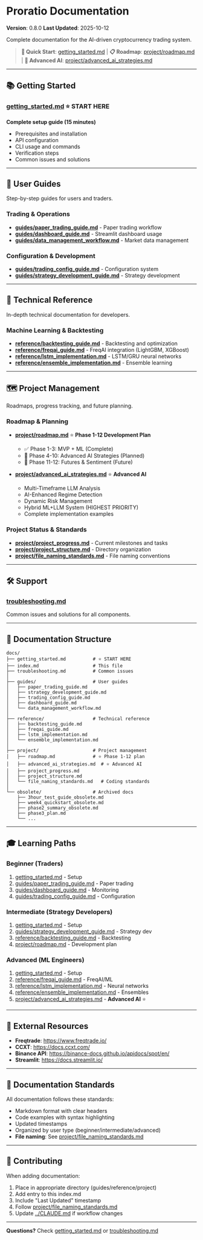 # Proratio Documentation

**Version**: 0.8.0
**Last Updated**: 2025-10-12

Complete documentation for the AI-driven cryptocurrency trading system.

> **🚀 Quick Start**: [getting_started.md](getting_started.md) | **📋 Roadmap**: [project/roadmap.md](project/roadmap.md) | **🤖 Advanced AI**: [project/advanced_ai_strategies.md](project/advanced_ai_strategies.md)

---

## 📚 Getting Started

### [getting_started.md](getting_started.md) ⭐ **START HERE**
**Complete setup guide (15 minutes)**
- Prerequisites and installation
- API configuration
- CLI usage and commands
- Verification steps
- Common issues and solutions

---

## 📖 User Guides

Step-by-step guides for users and traders.

### Trading & Operations
- **[guides/paper_trading_guide.md](guides/paper_trading_guide.md)** - Paper trading workflow
- **[guides/dashboard_guide.md](guides/dashboard_guide.md)** - Streamlit dashboard usage
- **[guides/data_management_workflow.md](guides/data_management_workflow.md)** - Market data management

### Configuration & Development
- **[guides/trading_config_guide.md](guides/trading_config_guide.md)** - Configuration system
- **[guides/strategy_development_guide.md](guides/strategy_development_guide.md)** - Strategy development

---

## 🔬 Technical Reference

In-depth technical documentation for developers.

### Machine Learning & Backtesting
- **[reference/backtesting_guide.md](reference/backtesting_guide.md)** - Backtesting and optimization
- **[reference/freqai_guide.md](reference/freqai_guide.md)** - FreqAI integration (LightGBM, XGBoost)
- **[reference/lstm_implementation.md](reference/lstm_implementation.md)** - LSTM/GRU neural networks
- **[reference/ensemble_implementation.md](reference/ensemble_implementation.md)** - Ensemble learning

---

## 🗺️ Project Management

Roadmaps, progress tracking, and future planning.

### Roadmap & Planning
- **[project/roadmap.md](project/roadmap.md)** ⭐ **Phase 1-12 Development Plan**
  - ✅ Phase 1-3: MVP + ML (Complete)
  - 🎯 Phase 4-10: Advanced AI Strategies (Planned)
  - 🔮 Phase 11-12: Futures & Sentiment (Future)

- **[project/advanced_ai_strategies.md](project/advanced_ai_strategies.md)** ⭐ **Advanced AI**
  - Multi-Timeframe LLM Analysis
  - AI-Enhanced Regime Detection
  - Dynamic Risk Management
  - Hybrid ML+LLM System (HIGHEST PRIORITY)
  - Complete implementation examples

### Project Status & Standards
- **[project/project_progress.md](project/project_progress.md)** - Current milestones and tasks
- **[project/project_structure.md](project/project_structure.md)** - Directory organization
- **[project/file_naming_standards.md](project/file_naming_standards.md)** - File naming conventions

---

## 🛠️ Support

### [troubleshooting.md](troubleshooting.md)
Common issues and solutions for all components.

---

## 📂 Documentation Structure

```
docs/
├── getting_started.md          # ⭐ START HERE
├── index.md                    # This file
├── troubleshooting.md          # Common issues
│
├── guides/                     # User guides
│   ├── paper_trading_guide.md
│   ├── strategy_development_guide.md
│   ├── trading_config_guide.md
│   ├── dashboard_guide.md
│   └── data_management_workflow.md
│
├── reference/                  # Technical reference
│   ├── backtesting_guide.md
│   ├── freqai_guide.md
│   ├── lstm_implementation.md
│   └── ensemble_implementation.md
│
├── project/                    # Project management
│   ├── roadmap.md              # ⭐ Phase 1-12 plan
│   ├── advanced_ai_strategies.md  # ⭐ Advanced AI
│   ├── project_progress.md
│   ├── project_structure.md
│   └── file_naming_standards.md   # Coding standards
│
└── obsolete/                   # Archived docs
    ├── 3hour_test_guide_obsolete.md
    ├── week4_quickstart_obsolete.md
    ├── phase2_summary_obsolete.md
    ├── phase3_plan.md
    └── ...
```

---

## 🎓 Learning Paths

### Beginner (Traders)
1. [getting_started.md](getting_started.md) - Setup
2. [guides/paper_trading_guide.md](guides/paper_trading_guide.md) - Paper trading
3. [guides/dashboard_guide.md](guides/dashboard_guide.md) - Monitoring
4. [guides/trading_config_guide.md](guides/trading_config_guide.md) - Configuration

### Intermediate (Strategy Developers)
1. [getting_started.md](getting_started.md) - Setup
2. [guides/strategy_development_guide.md](guides/strategy_development_guide.md) - Strategy dev
3. [reference/backtesting_guide.md](reference/backtesting_guide.md) - Backtesting
4. [project/roadmap.md](project/roadmap.md) - Development plan

### Advanced (ML Engineers)
1. [getting_started.md](getting_started.md) - Setup
2. [reference/freqai_guide.md](reference/freqai_guide.md) - FreqAI/ML
3. [reference/lstm_implementation.md](reference/lstm_implementation.md) - Neural networks
4. [reference/ensemble_implementation.md](reference/ensemble_implementation.md) - Ensembles
5. [project/advanced_ai_strategies.md](project/advanced_ai_strategies.md) - **Advanced AI** ⭐

---

## 🔗 External Resources

- **Freqtrade**: https://www.freqtrade.io/
- **CCXT**: https://docs.ccxt.com/
- **Binance API**: https://binance-docs.github.io/apidocs/spot/en/
- **Streamlit**: https://docs.streamlit.io/

---

## 📝 Documentation Standards

All documentation follows these standards:
- Markdown format with clear headers
- Code examples with syntax highlighting
- Updated timestamps
- Organized by user type (beginner/intermediate/advanced)
- **File naming**: See [project/file_naming_standards.md](project/file_naming_standards.md)

---

## 🤝 Contributing

When adding documentation:
1. Place in appropriate directory (guides/reference/project)
2. Add entry to this index.md
3. Include "Last Updated" timestamp
4. Follow [project/file_naming_standards.md](project/file_naming_standards.md)
5. Update [../CLAUDE.md](../CLAUDE.md) if workflow changes

---

**Questions?** Check [getting_started.md](getting_started.md) or [troubleshooting.md](troubleshooting.md)
